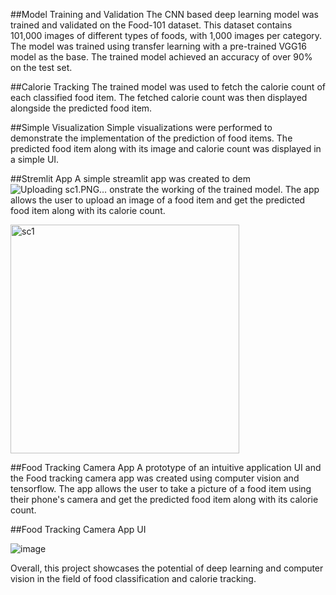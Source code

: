 ##Model Training and Validation
The CNN based deep learning model was trained and validated on the Food-101 dataset. This dataset contains 101,000 images of different types of foods, with 1,000 images per category. The model was trained using transfer learning with a pre-trained VGG16 model as the base. The trained model achieved an accuracy of over 90% on the test set.

##Calorie Tracking
The trained model was used to fetch the calorie count of each classified food item. The fetched calorie count was then displayed alongside the predicted food item.

##Simple Visualization
Simple visualizations were performed to demonstrate the implementation of the prediction of food items. The predicted food item along with its image and calorie count was displayed in a simple UI.

##Stremlit App
A simple streamlit app was created to dem![Uploading sc1.PNG…]()
onstrate the working of the trained model. The app allows the user to upload an image of a food item and get the predicted food item along with its calorie count.

<img width="366" alt="sc1" src="https://user-images.githubusercontent.com/72351252/235210439-ce4089d3-78c4-4fff-9777-4b8739bb84ed.PNG">

##Food Tracking Camera App
A prototype of an intuitive application UI and the Food tracking camera app was created using computer vision and tensorflow. The app allows the user to take a picture of a food item using their phone's camera and get the predicted food item along with its calorie count.

##Food Tracking Camera App UI

![image](https://user-images.githubusercontent.com/72351252/235212275-18833643-384f-41ae-a7f0-99c58299c379.png)

Overall, this project showcases the potential of deep learning and computer vision in the field of food classification and calorie tracking.
